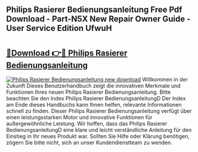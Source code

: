 ## Philips Rasierer Bedienungsanleitung Free Pdf Download - Part-N5X New Repair Owner Guide - User Service Edition UfwuH

# <h2><a href="http://df2hp7.blite.top/?on=Philips+Rasierer+Bedienungsanleitung">🔗Download 👉🔴 Philips Rasierer Bedienungsanleitung</a></h2>

[![Philips Rasierer Bedienungsanleitung new download](https://i.imgur.com/lujVjoI.png)](http://df2hp7.blite.top/?on=Philips+Rasierer+Bedienungsanleitung)
Willkommen in der Zukunft Dieses Benutzerhandbuch zeigt die innovativen Merkmale und Funktionen Ihres neuen Philips Rasierer Bedienungsanleitung. Bitte beachten Sie den Index Philips Rasierer BedienungsanleitungD Der Index am Ende dieses Handbuchs kann Ihnen helfen, relevante Informationen schnell zu finden. Dieser Philips Rasierer Bedienungsanleitung verfügt über einen leistungsstarken Motor und innovative Funktionen für außergewöhnliche Leistung. Wir hoffen, dass das Philips Rasierer BedienungsanleitungD eine klare und leicht verständliche Anleitung für den Einstieg in Ihr neues Produkt war. Sollten Sie Hilfe oder Klärung benötigen, zögern Sie bitte nicht, sich an unser Kundendienstteam zu wenden.

